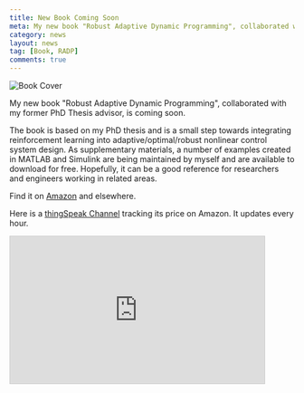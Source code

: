```yaml
---
title: New Book Coming Soon
meta: My new book "Robust Adaptive Dynamic Programming", collaborated with my former PhD Thesis advisor, is coming soon.
category: news
layout: news
tag: [Book, RADP]
comments: true
---
```


![Book Cover](http://media.wiley.com/product_data/coverImage300/49/11191326/1119132649.jpg)

My new book "Robust Adaptive Dynamic Programming", collaborated with my former PhD Thesis advisor, is coming soon.

The book is based on my PhD thesis and is a small step towards integrating reinforcement learning into adaptive/optimal/robust nonlinear control system design. As supplementary materials, a number of examples created in MATLAB and Simulink are being maintained by myself and are available to download for free. Hopefully, it can be a good reference for researchers and engineers working in related areas.

Find it on
[Amazon](https://www.amazon.com/Adaptive-Dynamic-Programming-Systems-Engineering/dp/1119132649) and elsewhere.

Here is a [thingSpeak Channel](https://thingspeak.com/channels/275333) tracking its price on Amazon. It updates every hour.

<iframe width="450" height="260" style="border: 1px solid #cccccc;" src="https://thingspeak.com/channels/275333/charts/1?bgcolor=%23ffffff&color=%23d62020&dynamic=true&results=60&title=RADP+Book+Price+on+Amazon&type=line&xaxis=Date&yaxis=Price+%28in+US+Dollar%29"></iframe>